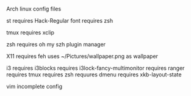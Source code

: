 Arch linux config files

st
  requires Hack-Regular font
  requires zsh

tmux
  requires xclip

zsh
  requires oh my szh plugin manager

X11
  requires feh
  uses ~/Pictures/wallpaper.png as wallpaper

i3
  requires i3blocks
  requires i3lock-fancy-multimonitor
  requires ranger
  requires tmux
  requires zsh
  requures dmenu
  requires xkb-layout-state

vim
  incomplete config
